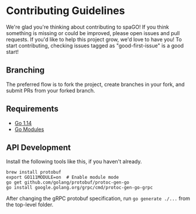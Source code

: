 # Contributing Guidelines

We're glad you're thinking about contributing to spaGO! If you think something is missing or could be improved, please open issues and pull requests. If you'd like to help this project grow, we'd love to have you! To start contributing, checking issues tagged as "good-first-issue" is a good start!

## Branching

The preferred flow is to fork the project, create branches in your fork, and submit PRs from your forked branch.

## Requirements

* [Go 1.14](https://golang.org/dl/)
* [Go Modules](https://blog.golang.org/using-go-modules)

## API Development

Install the following tools like this, if you haven't already.

```console
brew install protobuf
export GO111MODULE=on  # Enable module mode
go get github.com/golang/protobuf/protoc-gen-go
go install google.golang.org/grpc/cmd/protoc-gen-go-grpc
```

After changing the gRPC protobuf specification, run `go generate ./...` from the top-level folder.
